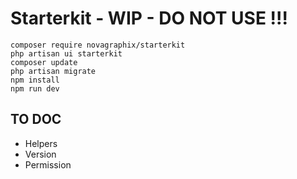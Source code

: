 # Starterkit - WIP - DO NOT USE !!!

```
composer require novagraphix/starterkit
php artisan ui starterkit
composer update
php artisan migrate
npm install
npm run dev
```

## TO DOC

- Helpers
- Version
- Permission
